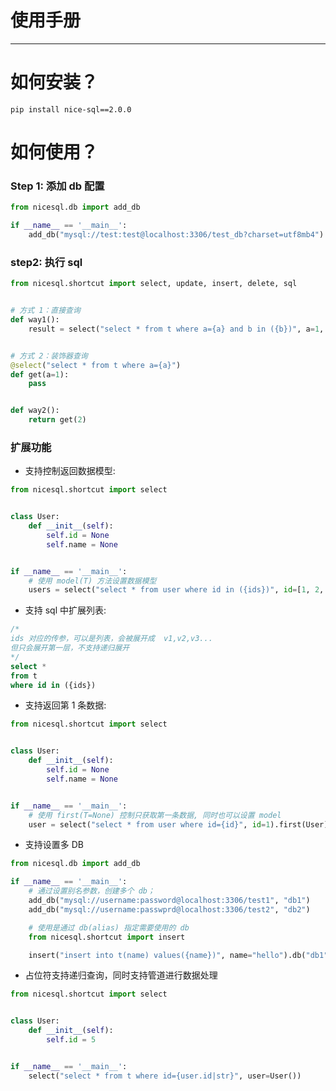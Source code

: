 # 使用手册

------

# 如何安装？

`pip install nice-sql==2.0.0`

# 如何使用？

### Step 1: 添加 db 配置

```python
from nicesql.db import add_db

if __name__ == '__main__':
    add_db("mysql://test:test@localhost:3306/test_db?charset=utf8mb4")
```

### step2: 执行 sql

```python
from nicesql.shortcut import select, update, insert, delete, sql


# 方式 1：直接查询
def way1():
    result = select("select * from t where a={a} and b in ({b})", a=1, b=["1", "2"]).execute()


# 方式 2：装饰器查询
@select("select * from t where a={a}")
def get(a=1):
    pass


def way2():
    return get(2)

```

### 扩展功能

- 支持控制返回数据模型:

```python
from nicesql.shortcut import select


class User:
    def __init__(self):
        self.id = None
        self.name = None


if __name__ == '__main__':
    # 使用 model(T) 方法设置数据模型
    users = select("select * from user where id in ({ids})", id=[1, 2, 3]).model(User).execute()
```

- 支持 sql 中扩展列表:

```sql
/*
ids 对应的传参，可以是列表，会被展开成  v1,v2,v3...
但只会展开第一层，不支持递归展开
*/
select *
from t
where id in ({ids})
```

- 支持返回第 1 条数据:

```python
from nicesql.shortcut import select


class User:
    def __init__(self):
        self.id = None
        self.name = None


if __name__ == '__main__':
    # 使用 first(T=None) 控制只获取第一条数据, 同时也可以设置 model
    user = select("select * from user where id={id}", id=1).first(User).execute()
```

- 支持设置多 DB

```python
from nicesql.db import add_db

if __name__ == '__main__':
    # 通过设置别名参数，创建多个 db；
    add_db("mysql://username:password@localhost:3306/test1", "db1")
    add_db("mysql://username:passwprd@localhost:3306/test2", "db2")

    # 使用是通过 db(alias) 指定需要使用的 db 
    from nicesql.shortcut import insert

    insert("insert into t(name) values({name})", name="hello").db("db1").execute()
```

- 占位符支持递归查询，同时支持管道进行数据处理

```python
from nicesql.shortcut import select


class User:
    def __init__(self):
        self.id = 5


if __name__ == '__main__':
    select("select * from t where id={user.id|str}", user=User())
```
